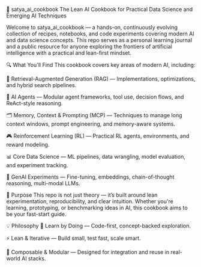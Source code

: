 📘 satya_ai_cookbook
The Lean AI Cookbook for Practical Data Science and Emerging AI Techniques

Welcome to satya_ai_cookbook — a hands-on, continuously evolving collection of recipes, notebooks, and code experiments covering modern AI and data science concepts. This repo serves as a personal learning journal and a public resource for anyone exploring the frontiers of artificial intelligence with a practical and lean-first mindset.

🔍 What You'll Find
This cookbook covers key areas of modern AI, including:

🔁 Retrieval-Augmented Generation (RAG) — Implementations, optimizations, and hybrid search pipelines.

🧠 AI Agents — Modular agent frameworks, tool use, decision flows, and ReAct-style reasoning.

🗂️ Memory, Context & Prompting (MCP) — Techniques to manage long context windows, prompt engineering, and memory-aware systems.

🎮 Reinforcement Learning (RL) — Practical RL agents, environments, and reward modeling.

📊 Core Data Science — ML pipelines, data wrangling, model evaluation, and experiment tracking.

🚀 GenAI Experiments — Fine-tuning, embeddings, chain-of-thought reasoning, multi-modal LLMs.

🧪 Purpose
This repo is not just theory — it’s built around lean experimentation, reproducibility, and clear intuition. Whether you're learning, prototyping, or benchmarking ideas in AI, this cookbook aims to be your fast-start guide.

💡 Philosophy
🔬 Learn by Doing — Code-first, concept-backed exploration.

⚡ Lean & Iterative — Build small, test fast, scale smart.

🔗 Composable & Modular — Designed for integration and reuse in real-world AI stacks.
